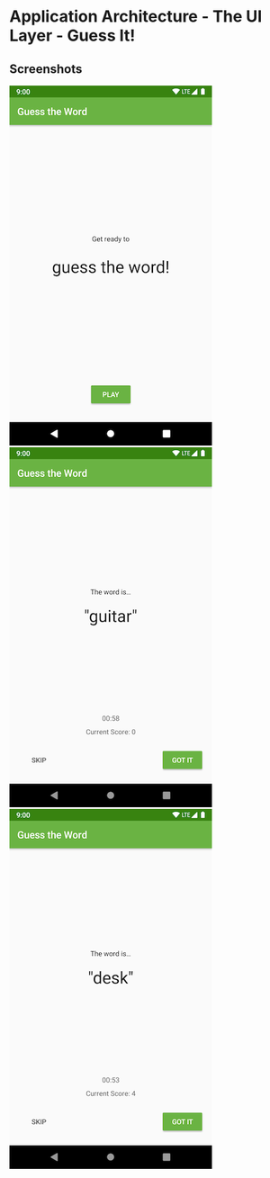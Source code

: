 # Application Architecture - The UI Layer - Guess It!

## Screenshots

![Screenshot 0](screenshots/screen0.png) ![Screenshot 1](screenshots/screen1.png) ![Screenshot 2](screenshots/screen2.png)


